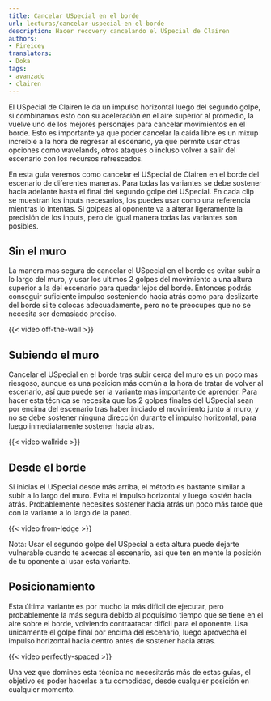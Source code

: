 ```yaml
---
title: Cancelar USpecial en el borde
url: lecturas/cancelar-uspecial-en-el-borde
description: Hacer recovery cancelando el USpecial de Clairen
authors:
- Fireicey
translators:
- Doka
tags:
- avanzado
- clairen
---
```


El USpecial de Clairen le da un impulso horizontal luego del segundo golpe, si combinamos esto con su aceleración en el aire superior al promedio, la vuelve uno de los mejores personajes para cancelar movimientos en el borde. Esto es importante ya que poder cancelar la caída libre es un mixup increíble a la hora de regresar al escenario, ya que permite usar otras opciones como wavelands, otros ataques o incluso volver a salir del escenario con los recursos refrescados.

En esta guía veremos como cancelar el USpecial de Clairen en el borde del escenario de diferentes maneras. Para todas las variantes se debe sostener hacia adelante hasta el final del segundo golpe del USpecial. En cada clip se muestran los inputs necesarios, los puedes usar como una referencia mientras lo intentas. Si golpeas al oponente va a alterar ligeramente la precisión de los inputs, pero de igual manera todas las variantes son posibles.

## Sin el muro

La manera mas segura de cancelar el USpecial en el borde es evitar subir a lo largo del muro, y usar los ultimos 2 golpes del movimiento a una altura superior a la del escenario para quedar lejos del borde. Entonces podrás conseguir suficiente impulso sosteniendo hacia atrás como para deslizarte del borde si te colocas adecuadamente, pero no te preocupes que no se necesita ser demasiado preciso.

{{< video off-the-wall >}}

## Subiendo el muro

Cancelar el USpecial en el borde tras subir cerca del muro es un poco mas riesgoso, aunque es una posicion más común a la hora de tratar de volver al escenario, así que puede ser la variante mas importante de aprender. Para hacer esta técnica se necesita que los 2 golpes finales del USpecial sean por encima del escenario tras haber iniciado el movimiento junto al muro, y no se debe sostener ninguna dirección durante el impulso horizontal, para luego inmediatamente sostener hacia atras.

{{< video wallride >}}

## Desde el borde

Si inicias el USpecial desde más arriba, el método es bastante similar a subir a lo largo del muro. Evita el impulso horizontal y luego sostén hacia atrás. Probablemente necesites sostener hacia atrás un poco más tarde que con la variante a lo largo de la pared.

{{< video from-ledge >}}

Nota: Usar el segundo golpe del USpecial a esta altura puede dejarte vulnerable cuando te acercas al escenario, así que ten en mente la posición de tu oponente al usar esta variante.

## Posicionamiento

Esta última variante es por mucho la más dificil de ejecutar, pero probablemente la más segura debido al poquísimo tiempo que se tiene en el aire sobre el borde, volviendo contraatacar difícil para el oponente. Usa únicamente el golpe final por encima del escenario, luego aprovecha el impulso horizontal hacia dentro antes de sostener hacia atras.

{{< video perfectly-spaced >}}

Una vez que domines esta técnica no necesitarás más de estas guías, el objetivo es poder hacerlas a tu comodidad, desde cualquier posición en cualquier momento.
